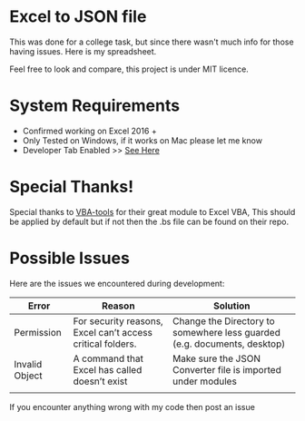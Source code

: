 # Excel to JSON file

This was done for a college task, but since there wasn't much info for those having issues. Here is my spreadsheet.

Feel free to look and compare, this project is under MIT licence.

# System Requirements

- Confirmed working on Excel 2016 +
- Only Tested on Windows, if it works on Mac please let me know
- Developer Tab Enabled >> [See Here](https://support.microsoft.com/en-us/topic/show-the-developer-tab-e1192344-5e56-4d45-931b-e5fd9bea2d45)

# Special Thanks!

Special thanks to [VBA-tools](https://github.com/VBA-tools/VBA-JSON) for their great module to Excel VBA, This should be applied by default but if not then the .bs file can be found on their repo.

# Possible Issues

Here are the issues we encountered during development:

|     **Error**           |     **Reason**                                                      |     **Solution**                                                                  |
|-------------------------|---------------------------------------------------------------------|-----------------------------------------------------------------------------------|
|     Permission          |     For security reasons,   Excel can’t access critical folders.    |     Change the   Directory to somewhere less guarded (e.g. documents, desktop)    |
|     Invalid   Object    |     A command   that Excel has called doesn’t exist                 |     Make sure the   JSON Converter file is imported under modules                 |
|                         |                                                                     |                                                                                   |

If you encounter anything wrong with my code then post an issue
